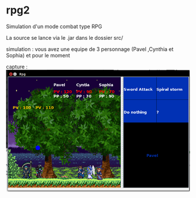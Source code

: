 # rpg2
Simulation d'un mode combat type RPG 

La source se lance via le .jar dans le dossier src/

simulation : vous avez une equipe de 3 personnage (Pavel ,Cynthia et Sophia) et pour le moment 

capture : </br>
<img src ="src/img/capture.png">
